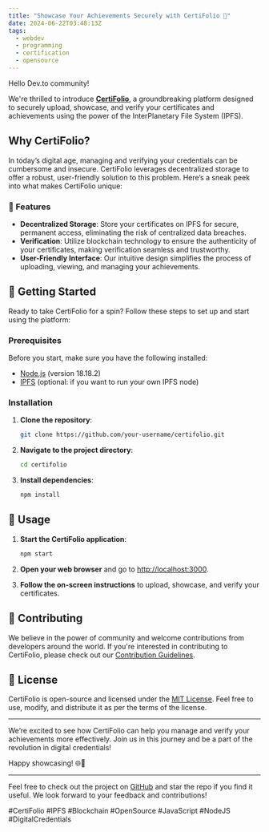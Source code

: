 ```yaml
---
title: "Showcase Your Achievements Securely with CertiFolio 🚀"
date: 2024-06-22T03:48:13Z
tags:
  - webdev
  - programming
  - certification
  - opensource
---
```


Hello Dev.to community!

We're thrilled to introduce [**CertiFolio**](https://certifolio-web.vercel.app/), a groundbreaking platform designed to securely upload, showcase, and verify your certificates and achievements using the power of the InterPlanetary File System (IPFS).

## Why CertiFolio?

In today’s digital age, managing and verifying your credentials can be cumbersome and insecure. CertiFolio leverages decentralized storage to offer a robust, user-friendly solution to this problem. Here’s a sneak peek into what makes CertiFolio unique:

### 🌟 Features

- **Decentralized Storage**: Store your certificates on IPFS for secure, permanent access, eliminating the risk of centralized data breaches.
- **Verification**: Utilize blockchain technology to ensure the authenticity of your certificates, making verification seamless and trustworthy.
- **User-Friendly Interface**: Our intuitive design simplifies the process of uploading, viewing, and managing your achievements.

## 🚀 Getting Started

Ready to take CertiFolio for a spin? Follow these steps to set up and start using the platform:

### Prerequisites

Before you start, make sure you have the following installed:

- [Node.js](https://nodejs.org/) (version 18.18.2)
- [IPFS](https://ipfs.io/) (optional: if you want to run your own IPFS node)

### Installation

1. **Clone the repository**:
   ~~~bash
   git clone https://github.com/your-username/certifolio.git
   ~~~

2. **Navigate to the project directory**:
   ~~~bash
   cd certifolio
   ~~~

3. **Install dependencies**:
   ~~~bash
   npm install
   ~~~

## 🎉 Usage

1. **Start the CertiFolio application**:
   ~~~bash
   npm start
   ~~~

2. **Open your web browser** and go to [http://localhost:3000](http://localhost:3000).

3. **Follow the on-screen instructions** to upload, showcase, and verify your certificates.

## 🤝 Contributing

We believe in the power of community and welcome contributions from developers around the world. If you're interested in contributing to CertiFolio, please check out our [Contribution Guidelines](https://github.com/priyanshuverma-dev/certifolio-web/CONTRIBUTING.md).

## 📜 License

CertiFolio is open-source and licensed under the [MIT License](https://github.com/priyanshuverma-dev/certifolio-web/LICENSE). Feel free to use, modify, and distribute it as per the terms of the license.

---

We’re excited to see how CertiFolio can help you manage and verify your achievements more effectively. Join us in this journey and be a part of the revolution in digital credentials!

Happy showcasing! 🌐🚀

---

Feel free to check out the project on [GitHub](https://github.com/priyanshuverma-dev/certifolio) and star the repo if you find it useful. We look forward to your feedback and contributions!

#CertiFolio #IPFS #Blockchain #OpenSource #JavaScript #NodeJS #DigitalCredentials
 